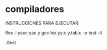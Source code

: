 # compiladores

INSTRUCCIONES PARA EJECUTAR:

flex .l
yacc yac.y
gcc lex.yy.c y.tab.c -o test -ll

./test
